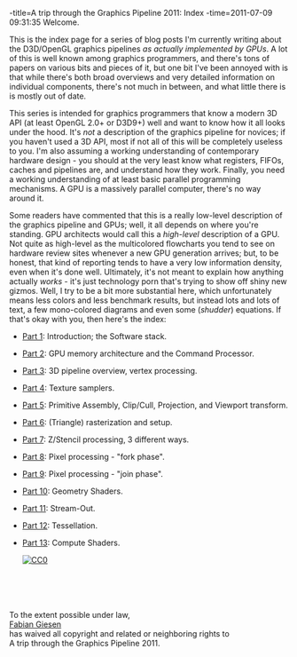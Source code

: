-title=A trip through the Graphics Pipeline 2011: Index
-time=2011-07-09 09:31:35
Welcome.

This is the index page for a series of blog posts I'm currently writing about the D3D/OpenGL graphics pipelines *as actually implemented by GPUs*. A lot of this is well known among graphics programmers, and there's tons of papers on various bits and pieces of it, but one bit I've been annoyed with is that while there's both broad overviews and very detailed information on individual components, there's not much in between, and what little there is is mostly out of date.

This series is intended for graphics programmers that know a modern 3D API \(at least OpenGL 2.0\+ or D3D9\+\) well and want to know how it all looks under the hood. It's *not* a description of the graphics pipeline for novices; if you haven't used a 3D API, most if not all of this will be completely useless to you. I'm also assuming a working understanding of contemporary hardware design \- you should at the very least know what registers, FIFOs, caches and pipelines are, and understand how they work. Finally, you need a working understanding of at least basic parallel programming mechanisms. A GPU is a massively parallel computer, there's no way around it.

Some readers have commented that this is a really low\-level description of the graphics pipeline and GPUs; well, it all depends on where you're standing. GPU architects would call this a *high\-level* description of a GPU. Not quite as high\-level as the multicolored flowcharts you tend to see on hardware review sites whenever a new GPU generation arrives; but, to be honest, that kind of reporting tends to have a very low information density, even when it's done well. Ultimately, it's not meant to explain how anything actually *works* \- it's just technology porn that's trying to show off shiny new gizmos. Well, I try to be a bit more substantial here, which unfortunately means less colors and less benchmark results, but instead lots and lots of text, a few mono\-colored diagrams and even some \(*shudder*\) equations. If that's okay with you, then here's the index:

* [Part 1](*a-trip-through-the-graphics-pipeline-2011-part-1): Introduction; the Software stack.
* [Part 2](*a-trip-through-the-graphics-pipeline-2011-part-2): GPU memory architecture and the Command Processor.
* [Part 3](*a-trip-through-the-graphics-pipeline-2011-part-3): 3D pipeline overview, vertex processing.
* [Part 4](*a-trip-through-the-graphics-pipeline-2011-part-4): Texture samplers.
* [Part 5](*a-trip-through-the-graphics-pipeline-2011-part-5): Primitive Assembly, Clip/Cull, Projection, and Viewport transform.
* [Part 6](*a-trip-through-the-graphics-pipeline-2011-part-6): \(Triangle\) rasterization and setup.
* [Part 7](*a-trip-through-the-graphics-pipeline-2011-part-7): Z/Stencil processing, 3 different ways.
* [Part 8](*a-trip-through-the-graphics-pipeline-2011-part-8): Pixel processing \- "fork phase".
* [Part 9](*a-trip-through-the-graphics-pipeline-2011-part-9): Pixel processing \- "join phase".
* [Part 10](*a-trip-through-the-graphics-pipeline-2011-part-10): Geometry Shaders.
* [Part 11](*a-trip-through-the-graphics-pipeline-2011-part-11): Stream\-Out.
* [Part 12](*a-trip-through-the-graphics-pipeline-2011-part-12): Tessellation.
* [Part 13](*a-trip-through-the-graphics-pipeline-2011-part-13): Compute Shaders.

  <a rel="license" href="http://creativecommons.org/publicdomain/zero/1.0/">
    <img src="http://i.creativecommons.org/p/zero/1.0/88x31.png" style="border-style:none;" alt="CC0"/>
  </a>
<br>  <br>
<br/>
<br>  To the extent possible under law,
<br>  <a rel="dct:publisher" href="http://fgiesen.wordpress.com">
    <span>Fabian Giesen</span></a>
<br>  has waived all copyright and related or neighboring rights to
<br>  <span>A trip through the Graphics Pipeline 2011</span>.
